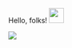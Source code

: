  Hello, folks! <img src="https://raw.githubusercontent.com/MartinHeinz/MartinHeinz/master/wave.gif" width="30px">
 
 <img align="center" src="https://github-readme-stats.vercel.app/api/<CARD_TYPE>/?username=<omer6167>&theme=<THEME_NAME>" />

<!--
**omer6167/omer6167** is a ✨ _special_ ✨ repository because its `README.md` (this file) appears on your GitHub profile.


### Hi there 👋


Here are some ideas to get you started:

- 🔭 I’m currently working on ...
- 🌱 I’m currently learning ...
- 👯 I’m looking to collaborate on ...
- 🤔 I’m looking for help with ...
- 💬 Ask me about ...
- 📫 How to reach me: ...
- 😄 Pronouns: ...
- ⚡ Fun fact: ...
-->
